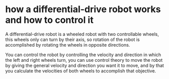 # how a differential-drive robot works and how to control it

A differential-drive robot is a wheeled robot with two controllable wheels, this wheels only can turn by their axis, so rotation of the robot is accomplished by rotating the wheels in opposite directions.

You can control the robot by controlling the velocity and direction in which the left and right wheels turn, you can use control theory to move the robot by giving the general velocity and direction you want it to move, and by that you calculate the velocities of both wheels to accomplish that objective.